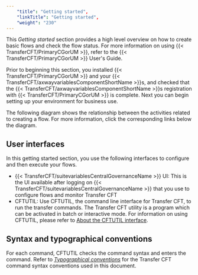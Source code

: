 ```yaml
---
    "title": "Getting started",
    "linkTitle": "Getting started",
    "weight": "230"
---
```

This *Getting started* section provides a high level overview on how to create basic flows and check the flow status. For more information on using {{< TransferCFT/PrimaryCGorUM  >}}, refer to the {{< TransferCFT/PrimaryCGorUM  >}} User's Guide.

Prior to beginning this section, you installed {{< TransferCFT/PrimaryCGorUM  >}} and your {{< TransferCFT/axwayvariablesComponentShortName  >}}s, and checked that the {{< TransferCFT/axwayvariablesComponentShortName  >}}s registration with {{< TransferCFT/PrimaryCGorUM  >}} is complete. Next you can begin setting up your environment for business use.

The following diagram shows the relationship between the activities related to creating a flow. For more information, click the corresponding links below the diagram.

User interfaces
---------------

In this getting started section, you use the following interfaces to configure and then execute your flows.

- {{< TransferCFT/suitevariablesCentralGovernanceName  >}} UI: This is the UI available after logging on {{< TransferCFT/suitevariablesCentralGovernanceName  >}} that you use to configure flows and monitor Transfer CFT
- CFTUTIL: Use CFTUTIL, the command line interface for Transfer CFT, to run the transfer commands. The Transfer
    CFT utility is a program which can be activated in batch or interactive
    mode. For information on using CFTUTIL, please refer to [About the CFTUTIL interface](../../../c_intro_userinterfaces/about_cftutil).

Syntax and typographical conventions
------------------------------------

For each command, CFTUTIL checks the command syntax and enters the command. Refer to *[Typographical
conventions](../../../c_intro_userinterfaces/command_summary/typographical_conventions)* for the Transfer CFT command syntax conventions used in this document.

